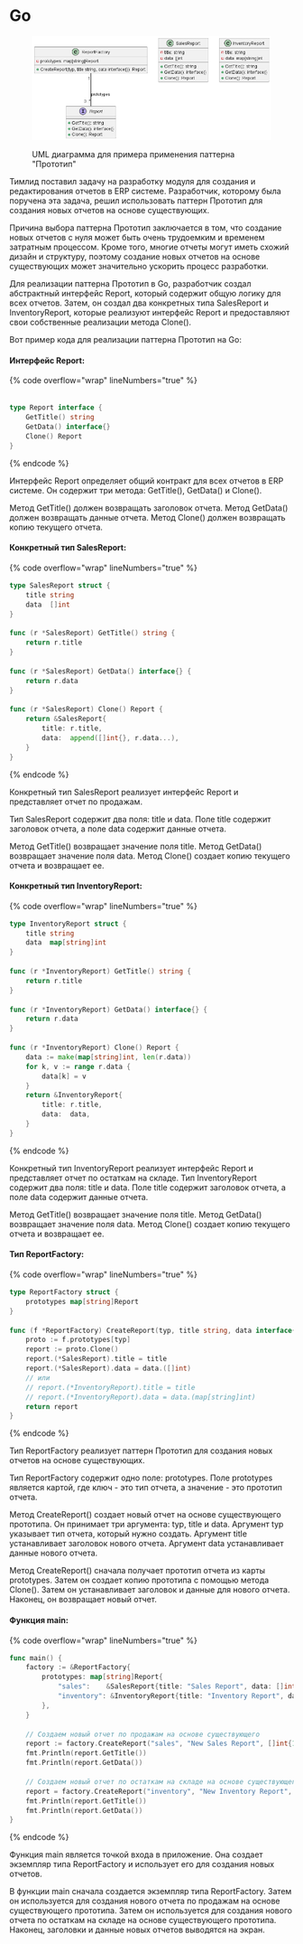 # Go

<figure><img src="../../../../../.gitbook/assets/image (22).png" alt=""><figcaption><p>UML диаграмма для примера применения паттерна "Прототип"</p></figcaption></figure>

Тимлид поставил задачу на разработку модуля для создания и редактирования отчетов в ERP системе. Разработчик, которому была поручена эта задача, решил использовать паттерн Прототип для создания новых отчетов на основе существующих.

Причина выбора паттерна Прототип заключается в том, что создание новых отчетов с нуля может быть очень трудоемким и временем затратным процессом. Кроме того, многие отчеты могут иметь схожий дизайн и структуру, поэтому создание новых отчетов на основе существующих может значительно ускорить процесс разработки.

Для реализации паттерна Прототип в Go, разработчик создал абстрактный интерфейс Report, который содержит общую логику для всех отчетов. Затем, он создал два конкретных типа SalesReport и InventoryReport, которые реализуют интерфейс Report и предоставляют свои собственные реализации метода Clone().

Вот пример кода для реализации паттерна Прототип на Go:

#### Интерфейс Report:

{% code overflow="wrap" lineNumbers="true" %}
```go

type Report interface {
    GetTitle() string
    GetData() interface{}
    Clone() Report
}
```
{% endcode %}

Интерфейс Report определяет общий контракт для всех отчетов в ERP системе. Он содержит три метода: GetTitle(), GetData() и Clone().&#x20;

Метод GetTitle() должен возвращать заголовок отчета. Метод GetData() должен возвращать данные отчета. Метод Clone() должен возвращать копию текущего отчета.

#### Конкретный тип SalesReport:

{% code overflow="wrap" lineNumbers="true" %}
```go
type SalesReport struct {
    title string
    data  []int
}

func (r *SalesReport) GetTitle() string {
    return r.title
}

func (r *SalesReport) GetData() interface{} {
    return r.data
}

func (r *SalesReport) Clone() Report {
    return &SalesReport{
        title: r.title,
        data:  append([]int{}, r.data...),
    }
}

```
{% endcode %}

Конкретный тип SalesReport реализует интерфейс Report и представляет отчет по продажам.

Тип SalesReport содержит два поля: title и data. Поле title содержит заголовок отчета, а поле data содержит данные отчета.

Метод GetTitle() возвращает значение поля title. Метод GetData() возвращает значение поля data. Метод Clone() создает копию текущего отчета и возвращает ее.

#### Конкретный тип InventoryReport:

{% code overflow="wrap" lineNumbers="true" %}
```go
type InventoryReport struct {
    title string
    data  map[string]int
}

func (r *InventoryReport) GetTitle() string {
    return r.title
}

func (r *InventoryReport) GetData() interface{} {
    return r.data
}

func (r *InventoryReport) Clone() Report {
    data := make(map[string]int, len(r.data))
    for k, v := range r.data {
        data[k] = v
    }
    return &InventoryReport{
        title: r.title,
        data:  data,
    }
}


```
{% endcode %}

Конкретный тип InventoryReport реализует интерфейс Report и представляет отчет по остаткам на складе. Тип InventoryReport содержит два поля: title и data. Поле title содержит заголовок отчета, а поле data содержит данные отчета.

Метод GetTitle() возвращает значение поля title. Метод GetData() возвращает значение поля data. Метод Clone() создает копию текущего отчета и возвращает ее.

#### Тип ReportFactory:

{% code overflow="wrap" lineNumbers="true" %}
```go
type ReportFactory struct {
    prototypes map[string]Report
}

func (f *ReportFactory) CreateReport(typ, title string, data interface{}) Report {
    proto := f.prototypes[typ]
    report := proto.Clone()
    report.(*SalesReport).title = title
    report.(*SalesReport).data = data.([]int)
    // или
    // report.(*InventoryReport).title = title
    // report.(*InventoryReport).data = data.(map[string]int)
    return report
}

```
{% endcode %}

Тип ReportFactory реализует паттерн Прототип для создания новых отчетов на основе существующих.

Тип ReportFactory содержит одно поле: prototypes. Поле prototypes является картой, где ключ - это тип отчета, а значение - это прототип отчета.

Метод CreateReport() создает новый отчет на основе существующего прототипа. Он принимает три аргумента: typ, title и data. Аргумент typ указывает тип отчета, который нужно создать. Аргумент title устанавливает заголовок нового отчета. Аргумент data устанавливает данные нового отчета.

Метод CreateReport() сначала получает прототип отчета из карты prototypes. Затем он создает копию прототипа с помощью метода Clone(). Затем он устанавливает заголовок и данные для нового отчета. Наконец, он возвращает новый отчет.

#### Функция main:

{% code overflow="wrap" lineNumbers="true" %}
```go
func main() {
    factory := &ReportFactory{
        prototypes: map[string]Report{
            "sales":    &SalesReport{title: "Sales Report", data: []int{}},
            "inventory": &InventoryReport{title: "Inventory Report", data: map[string]int{}},
        },
    }

    // Создаем новый отчет по продажам на основе существующего
    report := factory.CreateReport("sales", "New Sales Report", []int{1, 2, 3})
    fmt.Println(report.GetTitle())
    fmt.Println(report.GetData())

    // Создаем новый отчет по остаткам на складе на основе существующего
    report = factory.CreateReport("inventory", "New Inventory Report", map[string]int{"apple": 10, "banana": 20})
    fmt.Println(report.GetTitle())
    fmt.Println(report.GetData())
}

```
{% endcode %}

Функция main является точкой входа в приложение. Она создает экземпляр типа ReportFactory и использует его для создания новых отчетов.

В функции main сначала создается экземпляр типа ReportFactory. Затем он используется для создания нового отчета по продажам на основе существующего прототипа. Затем он используется для создания нового отчета по остаткам на складе на основе существующего прототипа. Наконец, заголовки и данные новых отчетов выводятся на экран.
